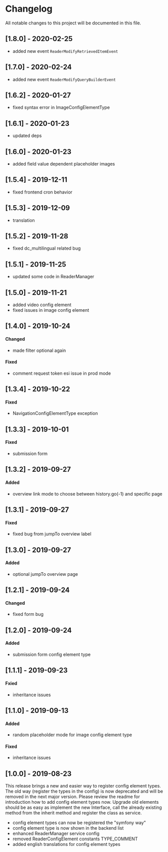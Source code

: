 # Changelog
All notable changes to this project will be documented in this file.

## [1.8.0] - 2020-02-25
- added new event `ReaderModifyRetrievedItemEvent`

## [1.7.0] - 2020-02-24
- added new event `ReaderModifyQueryBuilderEvent`

## [1.6.2] - 2020-01-27
- fixed syntax error in ImageConfigElementType

## [1.6.1] - 2020-01-23
- updated deps 

## [1.6.0] - 2020-01-23
- added field value dependent placeholder images 

## [1.5.4] - 2019-12-11

- fixed frontend cron behavior

## [1.5.3] - 2019-12-09

- translation

## [1.5.2] - 2019-11-28

- fixed dc_multilingual related bug

## [1.5.1] - 2019-11-25

- updated some code in ReaderManager

## [1.5.0] - 2019-11-21

- added video config element
- fixed issues in image config element

## [1.4.0] - 2019-10-24

#### Changed
- made filter optional again

#### Fixed
- comment request token esi issue in prod mode

## [1.3.4] - 2019-10-22

#### Fixed
- NavigationConfigElementType exception

## [1.3.3] - 2019-10-01

#### Fixed
- submission form

## [1.3.2] - 2019-09-27

#### Added
- overview link mode to choose between history.go(-1) and specific page

## [1.3.1] - 2019-09-27

#### Fixed
- fixed bug from jumpTo overview label

## [1.3.0] - 2019-09-27

#### Added
- optional jumpTo overview page

## [1.2.1] - 2019-09-24

#### Changed
- fixed form bug

## [1.2.0] - 2019-09-24

#### Added
- submission form config element type

## [1.1.1] - 2019-09-23

#### Fxied
- inheritance issues

## [1.1.0] - 2019-09-13

#### Added
- random placeholder mode for image config element type

#### Fixed
- inheritance issues

## [1.0.0] - 2019-08-23

This release brings a new and easier way to register config element types. The old way (register the types in the config) is now deprecated and will be removed in the next major version. Please review the readme for introduction how to add config element types now. Upgrade old elements should be as easy as implement the new Interface, call the already existing method from the inherit method and register the class as service.

- config element types can now be registered the "symfony way"
- config element type is now shown in the backend list
- enhanced ReaderManager service config
- removed ReaderConfigElement constants TYPE_COMMENT
- added english translations for config element types
